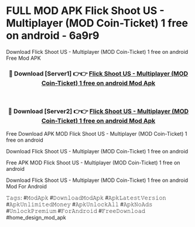 # FULL MOD APK Flick Shoot US - Multiplayer (MOD Coin-Ticket) 1 free on android - 6a9r9
Download Flick Shoot US - Multiplayer (MOD Coin-Ticket) 1 free on android Free Mod APK

<div align="center">
<h3>🔴 Download [Server1] 👉👉 <a href="https://apk-comot.site?title=Flick_Shoot_US_-_Multiplayer_(MOD_Coin-Ticket)_1_free_on_android">Flick Shoot US - Multiplayer (MOD Coin-Ticket) 1 free on android Mod Apk</a></h3><br>

<h3>🔴 Download [Server2] 👉👉 <a href="https://apk-comot.site?title=Flick_Shoot_US_-_Multiplayer_(MOD_Coin-Ticket)_1_free_on_android">Flick Shoot US - Multiplayer (MOD Coin-Ticket) 1 free on android Mod Apk</a></h3>
</div>


Free Download APK MOD Flick Shoot US - Multiplayer (MOD Coin-Ticket) 1 free on android

Download Flick Shoot US - Multiplayer (MOD Coin-Ticket) 1 free on android 

Free APK MOD Flick Shoot US - Multiplayer (MOD Coin-Ticket) 1 free on android 

Download Flick Shoot US - Multiplayer (MOD Coin-Ticket) 1 free on android Mod For Android

𝚃𝚊𝚐𝚜: #𝙼𝚘𝚍𝙰𝚙𝚔 #𝙳𝚘𝚠𝚗𝚕𝚘𝚊𝚍𝙼𝚘𝚍𝙰𝚙𝚔 #𝙰𝚙𝚔𝙻𝚊𝚝𝚎𝚜𝚝𝚅𝚎𝚛𝚜𝚒𝚘𝚗 #𝙰𝚙𝚔𝚄𝚗𝚕𝚒𝚖𝚒𝚝𝚎𝚍𝙼𝚘𝚗𝚎𝚢 #𝙰𝚙𝚔𝚄𝚗𝚕𝚘𝚌𝚔𝙰𝚕𝚕 #𝙰𝚙𝚔𝙽𝚘𝙰𝚍𝚜 #𝚄𝚗𝚕𝚘𝚌𝚔𝙿𝚛𝚎𝚖𝚒𝚞𝚖 #𝙵𝚘𝚛𝙰𝚗𝚍𝚛𝚘𝚒𝚍 #𝙵𝚛𝚎𝚎𝙳𝚘𝚠𝚗𝚕𝚘𝚊𝚍 #home_design_mod_apk